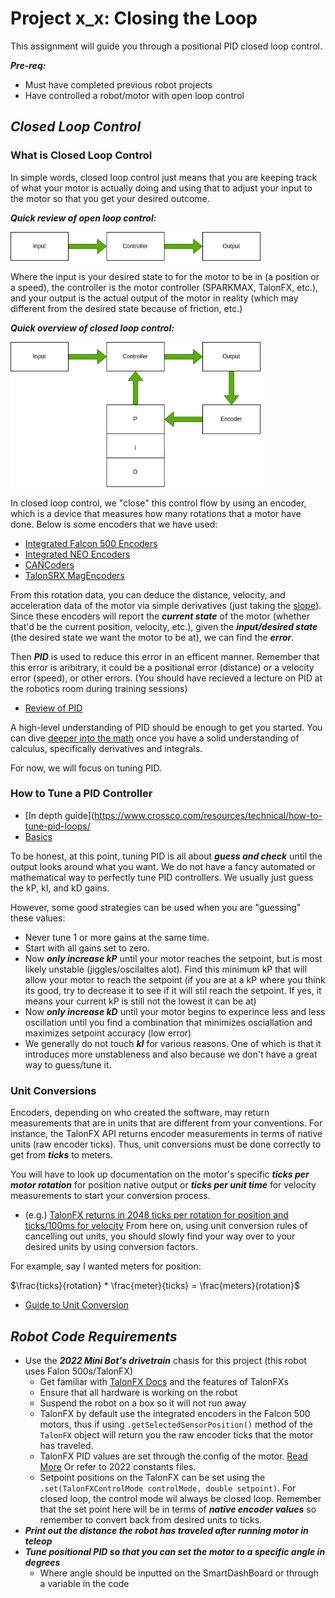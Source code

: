 # Project x_x: Closing the Loop
This assignment will guide you through a positional PID closed loop control. 

***Pre-req:*** 
- Must have completed previous robot projects
- Have controlled a robot/motor with open loop control

## ***Closed Loop Control***
### What is Closed Loop Control
In simple words, closed loop control just means that you are keeping track of what your motor is actually doing and using that to adjust your input to the motor so that you get your desired outcome.

***Quick review of open loop control:*** 

<img src="images/openloop.png" alt="drawing" width="400"/>

Where the input is your desired state to for the motor to be in (a position or a speed), the controller is the motor controller (SPARKMAX, TalonFX, etc.), and your output is the actual output of the motor in reality (which may different from the desired state because of friction, etc.)

***Quick overview of closed loop control:***

<img src="images/closedloop.png" alt="drawing" width="400"/>

In closed loop control, we "close" this control flow by using an encoder, which is a device that measures how many rotations that a motor have done. Below is some encoders that we have used:
- [Integrated Falcon 500 Encoders](https://store.ctr-electronics.com/falcon-500-powered-by-talon-fx/)
- [Integrated NEO Encoders](https://www.revrobotics.com/rev-21-1650/)
- [CANCoders](https://store.ctr-electronics.com/cancoder/)
- [TalonSRX MagEncoders](https://store.ctr-electronics.com/srx-mag-encoder/)

From this rotation data, you can deduce the distance, velocity, and acceleration data of the motor via simple derivatives (just taking the [slope](https://www.youtube.com/watch?v=nUb7xfkc0Ac)). Since these encoders will report the ***current state*** of the motor (whether that'd be the current position, velocity, etc.), given the ***input/desired state*** (the desired state we want the motor to be at), we can find the ***error***. 

Then ***PID*** is used to reduce this error in an efficent manner. Remember that this error is aribitrary, it could be a positional error (distance) or a velocity error (speed), or other errors. (You should have recieved a lecture on PID at the robotics room during training sessions)
- [Review of PID](https://www.youtube.com/watch?v=wkfEZmsQqiA&t=10s)

A high-level understanding of PID should be enough to get you started. You can dive [deeper into the math](https://www.youtube.com/watch?v=JEpWlTl95Tw) once you have a solid understanding of calculus, specifically derivatives and integrals.

For now, we will focus on tuning PID.

### How to Tune a PID Controller
- [In depth guide](https://www.crossco.com/resources/technical/how-to-tune-pid-loops/
- [Basics](https://realpars.com/pid-tuning/)

To be honest, at this point, tuning PID is all about ***guess and check*** until the output looks around what you want. We do not have a fancy automated or mathematical way to perfectly tune PID controllers. We usually just guess the kP, kI, and kD gains.

However, some good strategies can be used when you are "guessing" these values:
- Never tune 1 or more gains at the same time.
- Start with all gains set to zero.
- Now ***only increase kP*** until your motor reaches the setpoint, but is most likely unstable (jiggles/oscilaltes alot). Find this minimum kP that will allow your motor to reach the setpoint (if you are at a kP where you think its good, try to decrease it to see if it will stil reach the setpoint. If yes, it means your current kP is still not the lowest it can be at)
- Now ***only increase kD*** until your motor begins to experince less and less oscillation until you find a combination that minimizes osciallation and maximizes setpoint accuracy (low error)
- We generally do not touch ***kI*** for various reasons. One of which is that it introduces more unstableness and also because we don't have a great way to guess/tune it.

### Unit Conversions
Encoders, depending on who created the software, may return measurements that are in units that are different from your conventions. For instance, the TalonFX API returns encoder measurements in terms of native units (raw encoder ticks). Thus, unit conversions must be done correctly to get from ***ticks*** to meters. 

You will have to look up documentation on the motor's specific ***ticks per  motor rotation*** for position native output or ***ticks per unit time*** for velocity measurements to start your conversion process. 
- (e.g.) [TalonFX returns in 2048 ticks per rotation for position and ticks/100ms for velocity](https://store.ctr-electronics.com/falcon-500-powered-by-talon-fx/)
From here on, using unit conversion rules of cancelling out units, you should slowly find your way over to your desired units by using conversion factors. 

For example, say I wanted meters for position:

$\frac{ticks}{rotation} * \frac{meter}{ticks} = \frac{meters}{rotation}$

- [Guide to Unit Conversion](https://www.youtube.com/watch?v=eK8gXP3pImU)

## ***Robot Code Requirements***
- Use the ***2022 Mini Bot's drivetrain*** chasis for this project (this robot uses Falon 500s/TalonFX)
	- Get familiar with [TalonFX Docs](https://docs.ctre-phoenix.com/en/stable/) and the features of TalonFXs
	- Ensure that all hardware is working on the robot
	- Suspend the robot on a box so it will not run away
	- TalonFX by default use the integrated encoders in the Falcon 500 motors, thus if using `.getSelectedSensorPosition()` method of the `TalonFX` object will return you the raw encoder ticks that the motor has traveled.
	- TalonFX PID values are set through the config of the motor. [Read More](https://docs.ctre-phoenix.com/en/stable/ch16_ClosedLoop.html#closed-loop-configurations) Or refer to 2022 constants files.
	- Setpoint positions on the TalonFX can be set using the `.set(TalonFXControlMode controlMode, double setpoint)`. For closed loop, the control mode wil always be closed loop. Remember that the set point here will be in terms of ***native encoder values*** so remember to convert back from desired units to ticks.
- ***Print out the distance the robot has traveled after running motor in teleop***
- ***Tune positional PID so that you can set the motor to a specific angle in degrees***
	- Where angle should be inputted on the SmartDashBoard or through a variable in the code







